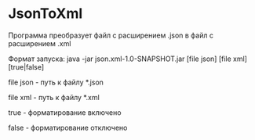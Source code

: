 # JsonToXml

Программа преобразует файл с расширением .json в файл с расширением .xml

Формат запуска: java -jar json.xml-1.0-SNAPSHOT.jar [file json] [file xml] [true|false]

file json - путь к файлу *.json

file xml - путь к файлу *.xml

true - форматирование включено

false - форматирование отключено
